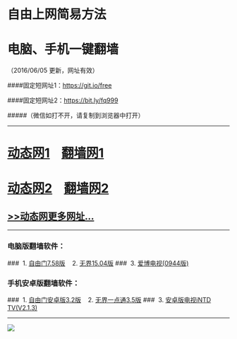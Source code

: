 # 自由上网简易方法
# 电脑、手机一键翻墙
（2016/06/05 更新，网址有效）

####固定短网址1：https://git.io/free

####固定短网址2：https://bit.ly/fq999

#####（微信如打不开，请复制到浏览器中打开）

***
# <a href="http://dt-1.ad5.hk/605/1" target="_blank">动态网1</a>&nbsp;&nbsp;&nbsp;&nbsp;<a href="http://fq-1.uzon.org" target="_blank">翻墙网1</a>

# <a href="http://dt-2.bia.tw/605/1" target="_blank">动态网2</a>&nbsp;&nbsp;&nbsp;&nbsp;<a href="http://fq-2.arph.org" target="_blank">翻墙网2</a>

## <a href="http://fq-3.svws.org/urldt0.php" target="_blank">>>动态网更多网址...</a>

***

### 电脑版翻墙软件：
###&nbsp;&nbsp;1. <a href="http://fq-4.newca.org/fgget.php?fid=fg758p.zip" target="_blank">自由门7.58版</a>&nbsp;&nbsp;&nbsp;&nbsp;2. <a href="http://fq-4.newca.org/fgget.php?fid=u1504.zip" target="_blank">无界15.04版</a>
###&nbsp;&nbsp;3. <a href="http://fq-4.newca.org/fgget.php?fid=GreeniPPOTV_Setup_Ver12Build944b.zip" target="_blank">爱博电视(0944版)</a>

### 手机安卓版翻墙软件：
###&nbsp;&nbsp;1. <a href="http://fq-4.newca.org/fgget.php?fid=fgma32.apk" target="_blank">自由门安卓版3.2版</a>&nbsp;&nbsp;&nbsp;&nbsp;2. <a href="http://fq-4.newca.org/fgget.php?fid=um3.5.apk" target="_blank">无界一点通3.5版</a>
###&nbsp;&nbsp;3. <a href="http://fq-4.newca.org/fgget.php?fid=iNTD_TV.apk" target="_blank">安卓版电视iNTD TV(V2.1.3)</a>

***

<p><img src="http://fq-5.919.tw/pic/yjfq-20160606ok.png"></p> 
